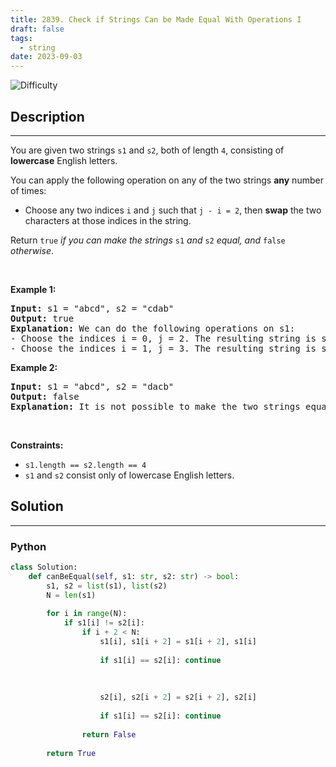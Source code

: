 ```yaml
---
title: 2839. Check if Strings Can be Made Equal With Operations I
draft: false
tags: 
  - string
date: 2023-09-03
---
```


![Difficulty](https://img.shields.io/badge/Difficulty-Easy-blue.svg)

## Description

---
<p>You are given two strings <code>s1</code> and <code>s2</code>, both of length <code>4</code>, consisting of <strong>lowercase</strong> English letters.</p>

<p>You can apply the following operation on any of the two strings <strong>any</strong> number of times:</p>

<ul>
	<li>Choose any two indices <code>i</code> and <code>j</code> such that <code>j - i = 2</code>, then <strong>swap</strong> the two characters at those indices in the string.</li>
</ul>

<p>Return <code>true</code><em> if you can make the strings </em><code>s1</code><em> and </em><code>s2</code><em> equal, and </em><code>false</code><em> otherwise</em>.</p>

<p>&nbsp;</p>
<p><strong class="example">Example 1:</strong></p>

<pre>
<strong>Input:</strong> s1 = &quot;abcd&quot;, s2 = &quot;cdab&quot;
<strong>Output:</strong> true
<strong>Explanation:</strong> We can do the following operations on s1:
- Choose the indices i = 0, j = 2. The resulting string is s1 = &quot;cbad&quot;.
- Choose the indices i = 1, j = 3. The resulting string is s1 = &quot;cdab&quot; = s2.
</pre>

<p><strong class="example">Example 2:</strong></p>

<pre>
<strong>Input:</strong> s1 = &quot;abcd&quot;, s2 = &quot;dacb&quot;
<strong>Output:</strong> false
<strong>Explanation:</strong> It is not possible to make the two strings equal.
</pre>

<p>&nbsp;</p>
<p><strong>Constraints:</strong></p>

<ul>
	<li><code>s1.length == s2.length == 4</code></li>
	<li><code>s1</code> and <code>s2</code> consist only of lowercase English letters.</li>
</ul>


## Solution

---
### Python
``` py title='check-if-strings-can-be-made-equal-with-operations-i'
class Solution:
    def canBeEqual(self, s1: str, s2: str) -> bool:
        s1, s2 = list(s1), list(s2)
        N = len(s1)
        
        for i in range(N):
            if s1[i] != s2[i]:
                if i + 2 < N:
                    s1[i], s1[i + 2] = s1[i + 2], s1[i]
                    
                    if s1[i] == s2[i]: continue
                        
                    
                        
                    s2[i], s2[i + 2] = s2[i + 2], s2[i]
                    
                    if s1[i] == s2[i]: continue
                
                return False
        
        return True

```

